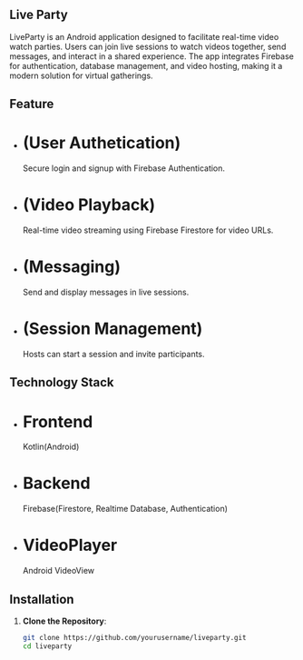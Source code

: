 ## Live Party

LiveParty is an Android application designed to facilitate real-time video watch parties. Users can join live sessions to watch videos together, send messages, and interact in a shared experience. The app integrates Firebase for authentication, database management, and video hosting, making it a modern solution for virtual gatherings.

## Feature

- # (User Authetication)
  Secure login and signup with Firebase Authentication.
- # (Video Playback)
  Real-time video streaming using Firebase Firestore for video URLs.
- # (Messaging)
  Send and display messages in live sessions.
- # (Session Management)
  Hosts can start a session and invite participants.

## Technology Stack

- # Frontend
  Kotlin(Android)
- # Backend
  Firebase(Firestore, Realtime Database, Authentication)
- # VideoPlayer
  Android VideoView


## Installation
1. **Clone the Repository**:
   ```bash
   git clone https://github.com/yourusername/liveparty.git
   cd liveparty
